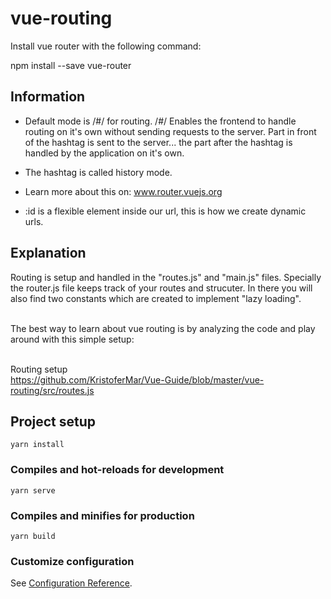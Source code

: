 <h1> vue-routing </h1>

Install vue router with the following command:

npm install --save vue-router

<h2> Information </h2>

- Default mode is /#/ for routing. /#/ Enables the frontend to handle routing on it's own without sending requests to the server. Part in front of the hashtag is sent to the server... the part after the hashtag is handled by the application on it's own.
- The hashtag is called history mode.
- Learn more about this on: <a>www.router.vuejs.org</a>

- :id is a flexible element inside our url, this is how we create dynamic urls.

<h2> Explanation </h2>

Routing is setup and handled in the "routes.js" and "main.js" files. Specially the router.js file keeps track of your routes and strucuter. In there you will also find two constants which are created to implement "lazy loading". <br><br>

The best way to learn about vue routing is by analyzing the code and play around with this simple setup: <br><br>

Routing setup <br>
https://github.com/KristoferMar/Vue-Guide/blob/master/vue-routing/src/routes.js

<h2> Project setup </h2>

```
yarn install
```

<h3> Compiles and hot-reloads for development </h3>

```
yarn serve
```

<h3> Compiles and minifies for production </h3>

```
yarn build
```

<h3> Customize configuration </h3>

See [Configuration Reference](https://cli.vuejs.org/config/).
